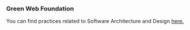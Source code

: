 ### Green Web Foundation

You can find practices related to Software Architecture and Design [here.](https://www.zotero.org/groups/4399301/green-web-syllabus/collections/IK4HVRQU/items/2HEEDSBD/collection)
